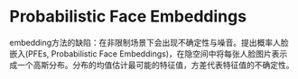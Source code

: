 # Probabilistic Face Embeddings

embedding方法的缺陷：在非限制场景下会出现不确定性与噪音。提出概率人脸嵌入(PFEs, Probabilistic Face Embeddings)，在隐空间中将每张人脸图片表示成一个高斯分布。分布的均值估计最可能的特征值，方差代表特征值的不确定性。